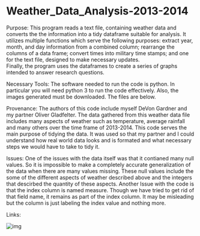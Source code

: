 # Weather_Data_Analysis-2013-2014

Purpose: This program reads a text file, containing weather data and converts the 
the information into a tidy dataframe suitable for analysis. It utilizes multiple functions which serve the following 
purposes: extract year, month, and day information from a combined column; rearrange the columns of a data frame; convert 
times into military time stamps; and one for the text file, designed to make necessary updates.  
Finally, the program uses the dataframes to create a series of graphs intended to answer research questions.

Necessary Tools:
The software needed to run the code is python. In particular you will need python 3 to run the code effectively. Also, the images generated must be downloaded. The files are below.

 Provenance:
 The authors of this code include myself DeVon Gardner and my partner Oliver Gladfelter. The data gathered from this weather data file includes many aspects of weather such as temperature, average rainfall and many others over the time frame of 2013-2014. This code serves the main purpose of tidying the data. It was used so that my partner and I could understand how real world data looks and is formated and what necessary steps we would have to take to tidy it.
 
 Issues:
 One of the issues with the data itself was that it contianed many null values. So it is impossible to make a completely accurate generalization of the data when there are many values missing. These null values include the some of the different aspects of weather described above and the integers that descirbed the quantity of these aspects.
 Another Issue with the code is that the index column is named measure. Though we have tried to get rid of that field name, it remains as part of the index column. It may be misleading but the column is just labeling the index value and nothing more.
 
 Links:

 ![img](https://image.ibb.co/nng7sn/Sheet1.jpg)
 
